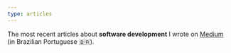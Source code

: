 ```yaml
---
type: articles
---
```


The most recent articles about **software development**
I wrote on [Medium](https://medium.com/@fernandomachado90)
(in Brazilian Portuguese 🇧🇷).
